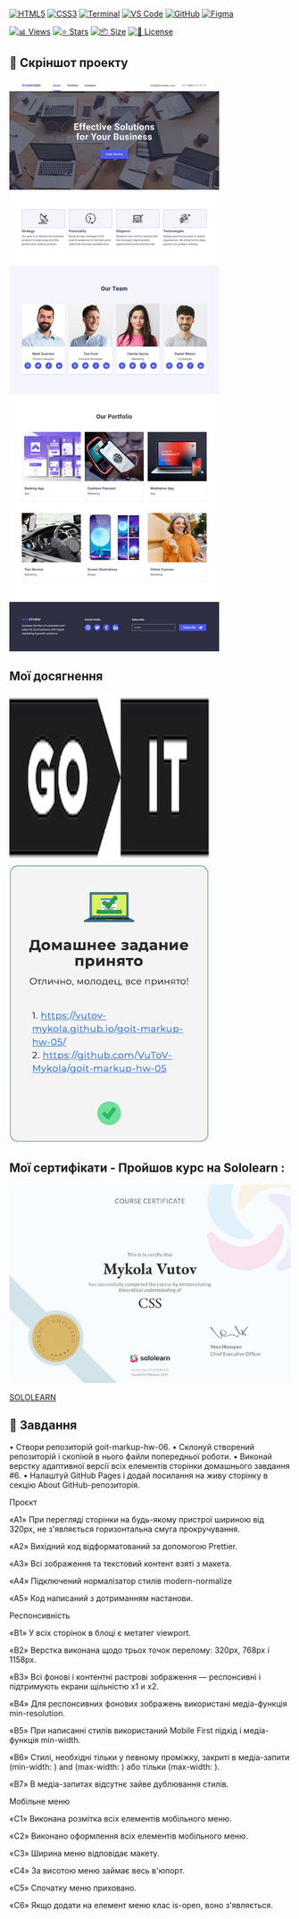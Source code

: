 <!-- AUTOGEN:STATS -->
[![HTML5](https://img.shields.io/badge/HTML5-E34F26?style=for-the-badge&logo=html5&logoColor=white)](https://developer.mozilla.org/en-US/docs/Web/HTML) [![CSS3](https://img.shields.io/badge/CSS3-1572B6?style=for-the-badge&logo=css3&logoColor=white)](https://developer.mozilla.org/en-US/docs/Web/CSS) [![Terminal](https://img.shields.io/badge/mac%20terminal-000000?style=for-the-badge&logo=apple&logoColor=white&labelColor=000000)](https://support.apple.com/guide/terminal/welcome/mac) [![VS Code](https://img.shields.io/badge/VS_Code-007ACC?style=for-the-badge&logo=visual-studio-code&logoColor=white)](https://code.visualstudio.com/) [![GitHub](https://img.shields.io/badge/GitHub-181717?style=for-the-badge&logo=github&logoColor=white)](https://github.com/) [![Figma](https://img.shields.io/badge/Figma-F24E1E?style=for-the-badge&logo=figma&logoColor=white)](https://www.figma.com/) 

[![📊 Views](https://img.shields.io/endpoint?url=https://raw.githubusercontent.com/VuToV-Mykola/goit-markup-hw-06/main/assets/db/visitors-badge.json)](https://github.com/VuToV-Mykola/goit-markup-hw-06/graphs/traffic)
[![⭐ Stars](https://img.shields.io/endpoint?url=https://raw.githubusercontent.com/VuToV-Mykola/goit-markup-hw-06/main/assets/db/likes-badge.json)](https://github.com/VuToV-Mykola/goit-markup-hw-06/actions/workflows/screenshot-and-visitor.yaml)
[![📦 Size](https://img.shields.io/endpoint?url=https://raw.githubusercontent.com/VuToV-Mykola/goit-markup-hw-06/main/assets/db/repo-size.json)](https://github.com/VuToV-Mykola/goit-markup-hw-06)
[![📄 License](https://img.shields.io/endpoint?url=https://raw.githubusercontent.com/VuToV-Mykola/goit-markup-hw-06/main/assets/db/repo-license.json)](https://github.com/VuToV-Mykola/goit-markup-hw-06/blob/main/LICENSE)

## 📸 Скріншот проекту
![Project Screenshot](./assets/screenshot.png)
<!-- END:AUTOGEN -->

## Мої досягнення

![Опис зображення](./assets/head.jpg) ![Опис зображення](./assets/hw-05.jpg)

## Мої сертифікати - Пройшов курс на Sololearn :

![Certification Badge](./assets/certificat.jpg)

[SOLOLEARN](https://www.sololearn.com/certificates/CT-UJ9JRYCU)

## 📌 Завдання
• Створи репозиторій goit-markup-hw-06.
• Склонуй створений репозиторій і скопіюй в нього файли попередньої роботи.
• Виконай верстку адаптивної версії всіх елементів сторінки домашнього завдання #6.
• Налаштуй GitHub Pages і додай посилання на живу сторінку в секцію About GitHub-репозиторія.

Проєкт

«A1» При перегляді сторінки на будь-якому пристрої шириною від 320px, не з'являється горизонтальна смуга прокручування.

«A2» Вихідний код відформатований за допомогою Prettier.

«A3» Всі зображення та текстовий контент взяті з макета.

«A4» Підключений нормалізатор стилів modern-normalize

«A5» Код написаний з дотриманням настанови.

Респонсивність

«B1» У всіх сторінок в блоці <head> є метатег viewport.

«B2» Верстка виконана щодо трьох точок перелому: 320px, 768px і 1158px.

«B3» Всі фонові і контентні растрові зображення — респонсивні і підтримують екрани щільністю x1 и x2.

«B4» Для респонсивних фонових зображень використані медіа-функція min-resolution.

«B5» При написанні стилів використаний Mobile First підхід і медіа-функція min-width.

«B6» Стилі, необхідні тільки у певному проміжку, закриті в медіа-запити (min-width: ) and (max-width: ) або тільки (max-width: ).

«B7» В медіа-запитах відсутнє зайве дублювання стилів.

Мобільне меню

«C1» Виконана розмітка всіх елементів мобільного меню.

«C2» Виконано оформлення всіх елементів мобільного меню.

«C3» Ширина меню відповідає макету.

«C4» За висотою меню займає весь в'юпорт.

«C5» Спочатку меню приховано.

«C6» Якщо додати на елемент меню клас is-open, воно з'являється.

